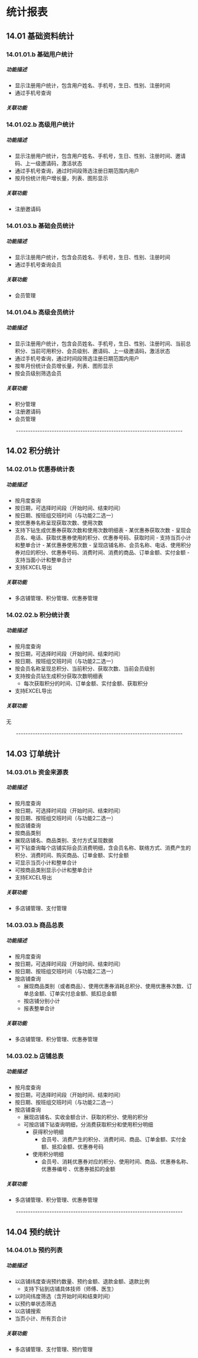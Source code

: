 # 统计报表
## 14.01 基础资料统计
### 14.01.01.b 基础用户统计
##### *功能描述*
- 显示注册用户统计，包含用户姓名、手机号，生日、性别、注册时间
- 通过手机号查询

##### *关联功能*


### 14.01.02.b 高级用户统计
##### *功能描述*
- 显示注册用户统计，包含用户姓名、手机号，生日、性别、注册时间、邀请码、上一级邀请码，激活状态
- 通过手机号查询，通过时间段筛选注册日期范围内用户
- 按月份统计用户增长量，列表、图形显示

##### *关联功能*
- 注册邀请码

### 14.01.03.b 基础会员统计
##### *功能描述*
- 显示注册用户统计，包含会员姓名、手机号，生日、性别、注册时间
- 通过手机号查询会员

##### *关联功能*
- 会员管理

### 14.01.04.b 高级会员统计
##### *功能描述*
- 显示注册用户统计，包含会员姓名、手机号，生日、性别、注册时间、当前总积分、当前可用积分、会员级别、邀请码、上一级邀请码，激活状态
- 通过手机号查询，通过时间段筛选注册日期范围内用户
- 按年月份统计会员增长量，列表、图形显示
- 按会员级别筛选会员
##### *关联功能*
- 积分管理
- 注册邀请码
- 会员管理

<center>----------------------------------------------------------------------</center>

## 14.02 积分统计
### 14.02.01.b 优惠券统计表
##### *功能描述*
- 按月度查询
- 按日期，可选择时间段（开始时间、结束时间）
- 按日期、按班组交班时间（与功能2二选一）
- 按优惠券名称呈现获取次数、使用次数
- 支持下钻生成优惠券获取次数和使用次数明细表
      - 某优惠券获取次数
         - 呈现会员名、电话、获取优惠券使用的积分、优惠券号码、获取时间
         - 支持当页小计和整单合计
      - 某优惠券使用次数
        - 呈现店铺名称、会员名称、电话、使用积分券对应的积分、优惠券号码、消费时间、消费的商品、订单金额、实付金额
        - 支持当面小计和整单合计
- 支持EXCEL导出
##### *关联功能*
- 多店铺管理、积分管理、优惠券管理


### 14.02.02.b 积分统计表
##### *功能描述*
- 按月度查询
- 按日期，可选择时间段（开始时间、结束时间）
- 按日期、按班组交班时间（与功能2二选一）
- 按会员名称呈现总积分、当前积分、获取次数、当前会员级别
- 支持按会员钻生成积分获取次数明细表
     - 每次获取积分的时间、订单金额、实付金额、获取积分
- 支持EXCEL导出

##### *关联功能*
无


<center>----------------------------------------------------------------------</center>

## 14.03 订单统计
### 14.03.01.b 资金来源表
##### *功能描述*
- 按月度查询
- 按日期，可选择时间段（开始时间、结束时间）
- 按日期、按班组交班时间（与功能2二选一）
- 按店铺查询
- 按商品类别
- 展现店铺名、商品类别、支付方式呈现数据
- 可下钻查询每个店铺实际会员消费明细，含会员名称、联络方式、消费产生的积分、消费时间、购买商品、订单金额、实付金额
- 可显示当页小计和整单合计
- 可按商品类别显示小计和整单合计
- 支持EXCEL导出

##### *关联功能*
- 多店铺管理、支付管理



### 14.03.03.b 商品总表
##### *功能描述*
- 按月度查询
- 按日期，可选择时间段（开始时间、结束时间）
- 按日期、按班组交班时间（与功能2二选一）
- 按店铺查询
    - 展现商品类别（或者商品）、使用优惠券消耗总积分、使用优惠券次数、订单总金额、订单实付总金额、抵扣总金额
    - 按店铺分别小计
    - 报表整单合计

##### *关联功能*
- 多店铺管理、积分管理、优惠券管理


### 14.03.02.b 店铺总表
##### *功能描述*
- 按月度查询
- 按日期，可选择时间段（开始时间、结束时间）
- 按日期、按班组交班时间（与功能2二选一）
- 按店铺查询
    - 展现店铺名、实收金额合计、获取的积分、使用的积分
    - 可按店铺下钻查询明细，分消费获取积分和使用积分明细
      - 获得积分明细
         - 会员号、消费产生的积分、消费时间、商品、订单金额、实付金额、抵扣金额、优惠券号码
      - 使用积分明细
         - 会员号、消耗优惠券对应的积分、使用时间、商品、优惠券名称、优惠券编号 、优惠券抵扣的金额
##### *关联功能*
- 多店铺管理、积分管理、优惠券管理


<center>----------------------------------------------------------------------</center>

## 14.04 预约统计
### 14.04.01.b 预约列表
##### *功能描述*
- 以店铺纬度查询预约数量、预约金额、退款金额、退款比例
	- 支持下钻到店铺具体技师（师傅、医生）
- 以时间纬度筛选（含开始时间和结束时间）
- 以预约单状态筛选
- 以店铺搜索
- 当页小计、所有页合计

##### *关联功能*
- 多店铺管理、支付管理、预约管理

